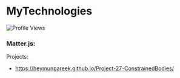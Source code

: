 # MyTechnologies
![Profile Views](https://komarev.com/ghpvc/?username=PareekHeymun&color=blueviolet)
### Matter.js:
Projects:
- https://heymunpareek.github.io/Project-27-ConstrainedBodies/
